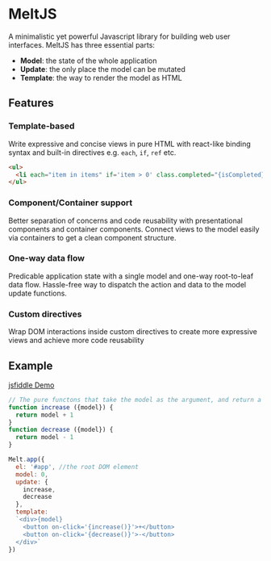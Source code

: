 # MeltJS
A minimalistic yet powerful Javascript library for building web user interfaces. MeltJS has three essential parts:
* **Model**: the state of the whole application
* **Update**: the only place the model can be mutated
* **Template**: the way to render the model as HTML

## Features
### Template-based
Write expressive and concise views in pure HTML with react-like binding syntax and built-in directives e.g. `each`, `if`, `ref` etc.
```html
<ul>
  <li each="item in items" if='item > 0' class.completed="{isCompleted}"></li>
</ul>
```
### Component/Container support
Better separation of concerns and code reusability with presentational components and container components. Connect views to the model easily via containers to get a clean component structure.
### One-way data flow
Predicable application state with a single model and one-way root-to-leaf data flow. Hassle-free way to dispatch the action and data to the model update functions.
### Custom directives
Wrap DOM interactions inside custom directives to create more expressive views and achieve more code reusability 

## Example
[jsfiddle Demo](https://jsfiddle.net/alex_ou/fomL88qw/)

```javascript
// The pure functons that take the model as the argument, and return a new model
function increase ({model}) {
  return model + 1
}
function decrease ({model}) {
  return model - 1
}

Melt.app({
  el: '#app', //the root DOM element
  model: 0,
  update: {
  	increase,
    decrease
  },
  template: 
  `<div>{model}
  	<button on-click='{increase()}'>+</button>
    <button on-click='{decrease()}'>-</button>
  </div>`
})
```
